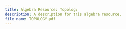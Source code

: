 ```yaml
---
title: Algebra Resource: Topology
description: A description for this algebra resource.
file_name: TOPOLOGY.pdf
---
```

